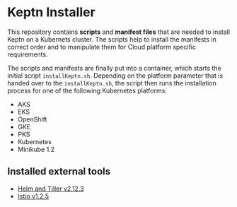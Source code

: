 # Keptn Installer

This repository contains **scripts** and **manifest files** that are needed to install Keptn on a Kubernets cluster. The scripts help to install the manifests in correct order and to manipulate them for Cloud platform specific requirements.  

The scripts and manifests are finally put into a container, which starts the initial script `installKeptn.sh`. Depending on the platform parameter that is handed over to the `installKeptn.sh`, the script then runs the installation process for one of the following Kubernetes platforms:
* AKS
* EKS
* OpenShift
* GKE
* PKS
* Kubernetes
* Minikube 1.2

## Installed external tools
* [Helm and Tiller v2.12.3](https://v2.helm.sh/)
* [Istio v1.2.5](https://istio.io/)
